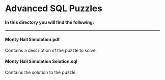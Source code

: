 # Advanced SQL Puzzles

#### In this directory you will find the following:
----

#### Monty Hall Simulation.pdf
Contains a description of the puzzle to solve.

#### Monty Hall Simulation Solution.sql
Contains the solution to the puzzle.
